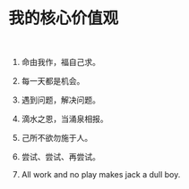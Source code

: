 # 我的核心价值观

<br>

1. 命由我作，福自己求。

2. 每一天都是机会。

3. 遇到问题，解决问题。

4. 滴水之恩，当涌泉相报。

5. 己所不欲勿施于人。

6. 尝试、尝试、再尝试。

7. All work and no play makes jack a dull boy.
